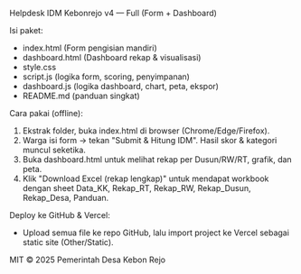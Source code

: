 Helpdesk IDM Kebonrejo v4 — Full (Form + Dashboard)

Isi paket:
- index.html (Form pengisian mandiri)
- dashboard.html (Dashboard rekap & visualisasi)
- style.css
- script.js (logika form, scoring, penyimpanan)
- dashboard.js (logika dashboard, chart, peta, ekspor)
- README.md (panduan singkat)

Cara pakai (offline):
1. Ekstrak folder, buka index.html di browser (Chrome/Edge/Firefox).
2. Warga isi form → tekan "Submit & Hitung IDM". Hasil skor & kategori muncul seketika.
3. Buka dashboard.html untuk melihat rekap per Dusun/RW/RT, grafik, dan peta.
4. Klik "Download Excel (rekap lengkap)" untuk mendapat workbook dengan sheet Data_KK, Rekap_RT, Rekap_RW, Rekap_Dusun, Rekap_Desa, Panduan.

Deploy ke GitHub & Vercel:
- Upload semua file ke repo GitHub, lalu import project ke Vercel sebagai static site (Other/Static).

MIT © 2025 Pemerintah Desa Kebon Rejo
